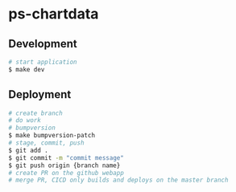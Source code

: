 # ps-chartdata

## Development

```bash
# start application
$ make dev
```

## Deployment

```bash
# create branch
# do work
# bumpversion
$ make bumpversion-patch
# stage, commit, push
$ git add .
$ git commit -m "commit message"
$ git push origin {branch name}
# create PR on the github webapp
# merge PR, CICD only builds and deploys on the master branch
```
